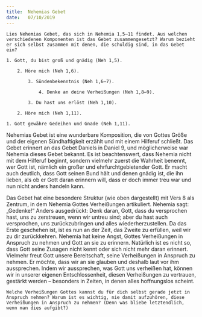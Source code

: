 ```yaml
---
title:  Nehemias Gebet
date:   07/10/2019
---
```


`Lies Nehemias Gebet, das sich in Nehemia 1,5–11 findet. Aus welchen verschiedenen Komponenten ist das Gebet zusammengesetzt?
 Warum bezieht er sich selbst zusammen mit denen, die schuldig sind, in das Gebet ein?`

```
1. Gott, du bist groß und gnädig (Neh 1,5).

    2. Höre mich (Neh 1,6).

        3. Sündenbekenntnis (Neh 1,6–7).

            4. Denke an deine Verheißungen (Neh 1,8–9).

        3. Du hast uns erlöst (Neh 1,10).

    2. Höre mich (Neh 1,11).

1. Gott gewähre Gedeihen und Gnade (Neh 1,11).
```

Nehemias Gebet ist eine wunderbare Komposition, die von Gottes Größe und der eigenen Sündhaftigkeit erzählt und mit einem Hilferuf schließt. Das Gebet erinnert an das Gebet Daniels in Daniel 9, und möglicherweise war Nehemia dieses Gebet bekannt. Es ist beachtenswert, dass Nehemia nicht mit dem Hilferuf beginnt, sondern vielmehr zuerst die Wahrheit benennt, wer Gott ist, nämlich ein großer und ehrfurchtgebietender Gott. Er macht auch deutlich, dass Gott seinen Bund hält und denen gnädig ist, die ihn lieben, als ob er Gott daran erinnern will, dass er doch immer treu war und nun nicht anders handeln kann.

Das Gebet hat eine besondere Struktur (wie oben dargestellt) mit Vers 8 als Zentrum, in dem Nehemia Gottes Verheißungen artikuliert. Nehemia sagt: „Gedenke!“ Anders ausgedrückt: Denk daran, Gott, dass du versprochen hast, uns zu zerstreuen, wenn wir untreu sind; aber du hast auch versprochen, uns zurückzubringen und alles wiederherzustellen. Da das Erste geschehen ist, ist es nun an der Zeit, das Zweite zu erfüllen, weil wir zu dir zurückkehren. Nehemia hat keine Angst, Gottes Verheißungen in Anspruch zu nehmen und Gott an sie zu erinnern. Natürlich ist es nicht so, dass Gott seine Zusagen nicht kennt oder sich nicht mehr daran erinnert. Vielmehr freut Gott unsere Bereitschaft, seine Verheißungen in Anspruch zu nehmen. Er möchte, dass wir an sie glauben und deshalb laut vor ihm aussprechen. Indem wir aussprechen, was Gott uns verheißen hat, können wir in unserer eigenen Entschlossenheit, diesen Verheißungen zu vertrauen, gestärkt werden – besonders in Zeiten, in denen alles hoffnungslos scheint.

`Welche Verheißungen Gottes kannst du für dich selbst gerade jetzt in Anspruch nehmen? Warum ist es wichtig, nie damit aufzuhören, diese Verheißungen in Anspruch zu nehmen? (Denn was bliebe letztendlich, wenn man dies aufgibt?)`
